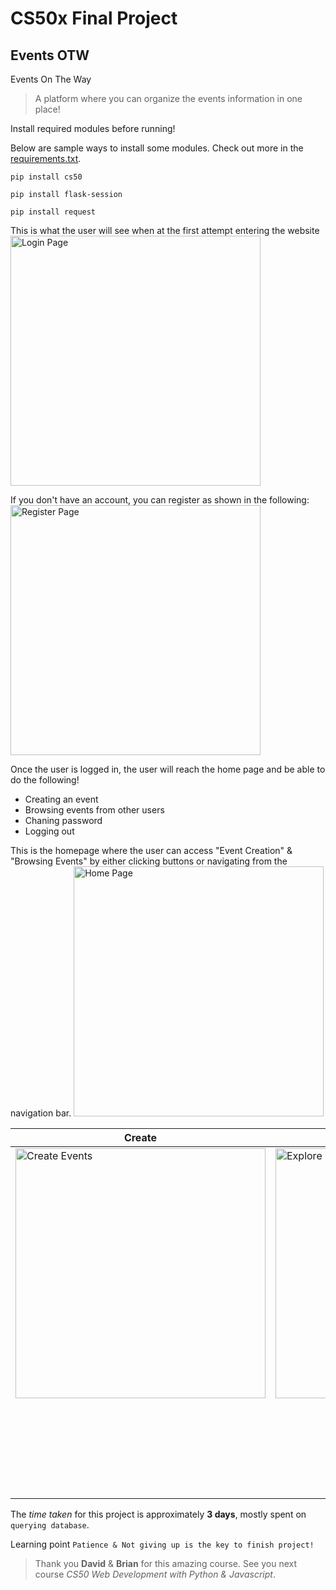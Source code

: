 # CS50x Final Project
## Events OTW
Events On The Way
> A platform where you can organize the events information in one place!

Install required modules before running!

Below are sample ways to install some modules. Check out more in the [requirements.txt](requirements.txt).

```pip install cs50```

```pip install flask-session```

```pip install request```

This is what the user will see when at the first attempt entering the website
<img src="https://bit.ly/3eQVCy1" alt="Login Page" width="400"/>

If you don't have an account, you can register as shown in the following:
<img src="https://bit.ly/2UeWF33" alt="Register Page" width="400"/>

Once the user is logged in, the user will reach the home page and be able to do the following!
- Creating an event
- Browsing events from other users
- Chaning password
- Logging out

This is the homepage where the user can access "Event Creation" & "Browsing Events" by either clicking buttons or navigating from the navigation bar.
<img src="https://bit.ly/2AGMs8C" alt="Home Page" width="400">

| Create | Explore | Change Password & Logout |
| --- | --- | --- |
| <img src="https://bit.ly/3cCvmWT" alt="Create Events" width="400"> | <img src="https://bit.ly/3gWUBGJ" alt="Explore Events" width="400"> | <img src="https://bit.ly/372oIYI" alt="Change Password" width="400"> |
|  | | <img src="https://bit.ly/2UfzxRU" alt="Create Events" width="150"> |

The *time taken* for this project is approximately **3 days**, mostly spent on ```querying database```.

Learning point ```Patience & Not giving up is the key to finish project!```

> Thank you **David** & **Brian** for this amazing course. See you next course *CS50 Web Development with Python & Javascript*.
